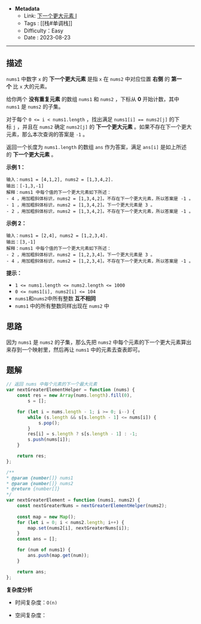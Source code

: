 - **Metadata**
	- Link:  [下一个更大元素 I](https://leetcode.cn/problems/next-greater-element-i/description/ "https://leetcode.cn/problems/next-greater-element-i/description/")
	- Tags : [[栈#单调栈]]
	- Difficulty：Easy
	- Date : 2023-08-23
---
## 描述

`nums1` 中数字 `x` 的 **下一个更大元素** 是指 `x` 在 `nums2` 中对应位置 **右侧** 的 **第一个** 比 `x` 大的元素。

给你两个 **没有重复元素** 的数组 `nums1` 和 `nums2` ，下标从 **0** 开始计数，其中`nums1` 是 `nums2` 的子集。

对于每个 `0 <= i < nums1.length` ，找出满足 `nums1[i] == nums2[j]` 的下标 `j` ，并且在 `nums2` 确定 `nums2[j]` 的 **下一个更大元素** 。如果不存在下一个更大元素，那么本次查询的答案是 `-1` 。

返回一个长度为 `nums1.length` 的数组 `ans` 作为答案，满足 `ans[i]` 是如上所述的 **下一个更大元素** 。

**示例 1：**

```
输入：nums1 = [4,1,2], nums2 = [1,3,4,2].
输出：[-1,3,-1]
解释：nums1 中每个值的下一个更大元素如下所述：
- 4 ，用加粗斜体标识，nums2 = [1,3,4,2]。不存在下一个更大元素，所以答案是 -1 。
- 1 ，用加粗斜体标识，nums2 = [1,3,4,2]。下一个更大元素是 3 。
- 2 ，用加粗斜体标识，nums2 = [1,3,4,2]。不存在下一个更大元素，所以答案是 -1 。
```

**示例 2：**

```
输入：nums1 = [2,4], nums2 = [1,2,3,4].
输出：[3,-1]
解释：nums1 中每个值的下一个更大元素如下所述：
- 2 ，用加粗斜体标识，nums2 = [1,2,3,4]。下一个更大元素是 3 。
- 4 ，用加粗斜体标识，nums2 = [1,2,3,4]。不存在下一个更大元素，所以答案是 -1 。
```

**提示：**

- `1 <= nums1.length <= nums2.length <= 1000`
- `0 <= nums1[i], nums2[i] <= 104`
- `nums1`和`nums2`中所有整数 **互不相同**
- `nums1` 中的所有整数同样出现在 `nums2` 中

## 思路

因为 `nums1` 是 `nums2` 的子集，那么先把 `nums2` 中每个元素的下一个更大元素算出来存到一个映射里，然后再让 `nums1` 中的元素去查表即可。

## 题解

```js
// 返回 nums 中每个元素的下一个最大元素
var nextGreaterElementHelper = function (nums) {
    const res = new Array(nums.length).fill(0),
        s = [];

    for (let i = nums.length - 1; i >= 0; i--) {
        while (s.length && s[s.length - 1] <= nums[i]) {
            s.pop();
        }
        res[i] = s.length ? s[s.length - 1] : -1;
        s.push(nums[i]);
    }

    return res;
};

/**
* @param {number[]} nums1
* @param {number[]} nums2
* @return {number[]}
*/
var nextGreaterElement = function (nums1, nums2) {
    const nextGreaterNums = nextGreaterElementHelper(nums2);
    
    const map = new Map();
    for (let i = 0; i < nums2.length; i++) {
        map.set(nums2[i], nextGreaterNums[i]);
    }
    const ans = [];

    for (num of nums1) {
        ans.push(map.get(num));
    }

    return ans;
};

```

**复杂度分析**

- 时间复杂度：`O(n)`

- 空间复杂度：
